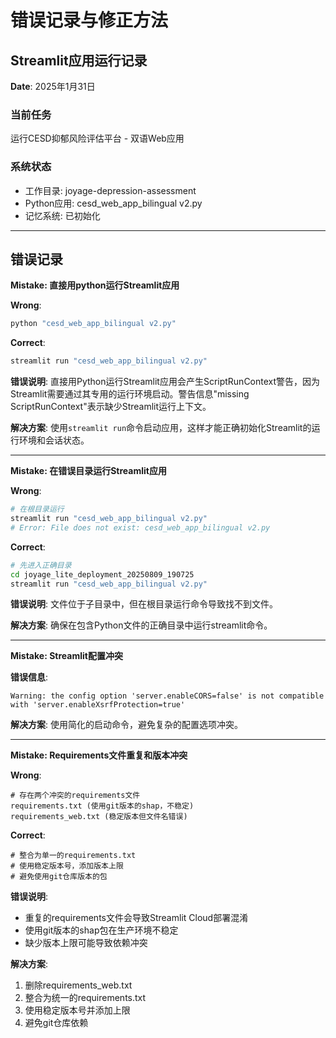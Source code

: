 # 错误记录与修正方法

## Streamlit应用运行记录

**Date**: 2025年1月31日

### 当前任务
运行CESD抑郁风险评估平台 - 双语Web应用

### 系统状态
- 工作目录: joyage-depression-assessment
- Python应用: cesd_web_app_bilingual v2.py
- 记忆系统: 已初始化

---

## 错误记录

**Mistake: 直接用python运行Streamlit应用**

**Wrong**:
```bash
python "cesd_web_app_bilingual v2.py"
```

**Correct**:
```bash
streamlit run "cesd_web_app_bilingual v2.py"
```

**错误说明**: 
直接用Python运行Streamlit应用会产生ScriptRunContext警告，因为Streamlit需要通过其专用的运行环境启动。警告信息"missing ScriptRunContext"表示缺少Streamlit运行上下文。

**解决方案**: 
使用`streamlit run`命令启动应用，这样才能正确初始化Streamlit的运行环境和会话状态。

---

**Mistake: 在错误目录运行Streamlit应用**

**Wrong**:
```bash
# 在根目录运行
streamlit run "cesd_web_app_bilingual v2.py"
# Error: File does not exist: cesd_web_app_bilingual v2.py
```

**Correct**:
```bash
# 先进入正确目录
cd joyage_lite_deployment_20250809_190725
streamlit run "cesd_web_app_bilingual v2.py"
```

**错误说明**: 
文件位于子目录中，但在根目录运行命令导致找不到文件。

**解决方案**: 
确保在包含Python文件的正确目录中运行streamlit命令。

---

**Mistake: Streamlit配置冲突**

**错误信息**:
```
Warning: the config option 'server.enableCORS=false' is not compatible with 'server.enableXsrfProtection=true'
```

**解决方案**: 
使用简化的启动命令，避免复杂的配置选项冲突。

---

**Mistake: Requirements文件重复和版本冲突**

**Wrong**:
```
# 存在两个冲突的requirements文件
requirements.txt (使用git版本的shap，不稳定)
requirements_web.txt (稳定版本但文件名错误)
```

**Correct**:
```
# 整合为单一的requirements.txt
# 使用稳定版本号，添加版本上限
# 避免使用git仓库版本的包
```

**错误说明**: 
- 重复的requirements文件会导致Streamlit Cloud部署混淆
- 使用git版本的shap包在生产环境不稳定
- 缺少版本上限可能导致依赖冲突

**解决方案**: 
1. 删除requirements_web.txt
2. 整合为统一的requirements.txt
3. 使用稳定版本号并添加上限
4. 避免git仓库依赖 
